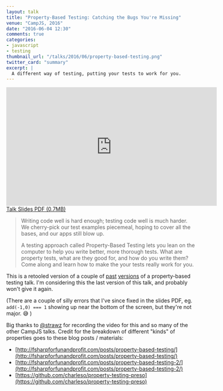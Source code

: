 ```yaml
---
layout: talk
title: "Property-Based Testing: Catching the Bugs You're Missing"
venue: "CampJS, 2016"
date: "2016-06-04 12:30"
comments: true
categories:
- javascript
- testing
thumbnail_url: "/talks/2016/06/property-based-testing.png"
twitter_card: "summary"
excerpt: |
  A different way of testing, putting your tests to work for you.
---
```


<div class="pdf">
  <iframe width="560" height="315" src="https://www.youtube.com/embed/_OXrdIRmdJc" frameborder="0" allowfullscreen></iframe>
  <a href="/talks/2016/06/property-based-testing.pdf">
    <span>Talk Slides PDF (0.7MB)</span>
  </a>
</div>

> Writing code well is hard enough; testing code well is much harder. We cherry-pick our test examples piecemeal, hoping to cover all the bases, and our apps still blow up.
>
> A testing approach called Property-Based Testing lets you lean on the computer to help you write better, more thorough tests. What are property tests, what are they good for, and how do you write them? Come along and learn how to make the your tests really work for you.

This is a retooled version of a couple of [past](/talks/2015/06/property-based-testing) [versions](/talks/2016/05/catching-the-bugs-youre-missing) of a property-based testing talk. I'm considering this the last version of this talk, and probably won't give it again.

(There are a couple of silly errors that I've since fixed in the slides PDF, eg. `add(-1,0) === 1` showing up near the bottom of the screen, but they're not major. 😅 )

Big thanks to [@strawz](https://twitter.com/strawz) for recording the video for this and so many of the other CampJS talks. Credit for the breakdown of different "kinds" of properties goes to these blog posts / materials:

* [http://fsharpforfunandprofit.com/posts/property-based-testing/](http://fsharpforfunandprofit.com/posts/property-based-testing/)
* [http://fsharpforfunandprofit.com/posts/property-based-testing-2/](http://fsharpforfunandprofit.com/posts/property-based-testing-2/)
* [https://github.com/charleso/property-testing-preso](https://github.com/charleso/property-testing-preso)
